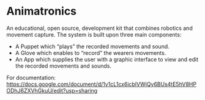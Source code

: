 # Animatronics
An educational, open source, development kit that combines robotics and movement capture. 
The system is built upon three main components:
* A Puppet which “plays” the recorded movements and sound.
* A Glove which enables to “record” the wearers movements.
* An App which supplies the user with a graphic interface to view and edit the recorded movements and sounds.

For documentation: 
https://docs.google.com/document/d/1v1cL1cx6icblVWjQy6BUs4tE5hV8HPODhJ6ZXVhGkuU/edit?usp=sharing
